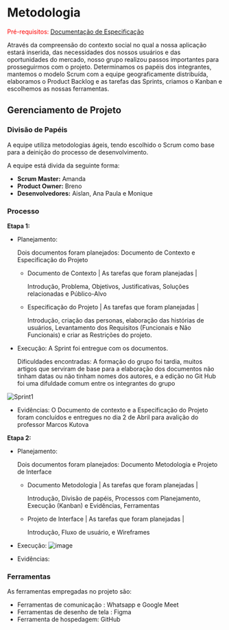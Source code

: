 
# Metodologia

<span style="color:red">Pré-requisitos: <a href="2-Especificação do Projeto.md"> Documentação de Especificação</a></span>

Através da compreensão do contexto social no qual a nossa aplicação estará inserida, das necessidades dos nossos usuários e das oportunidades do mercado, nosso grupo realizou passos importantes para prosseguirmos com o projeto. Determinamos os papéis dos integrantes, mantemos o modelo Scrum com a equipe geograficamente distribuída, elaboramos o Product Backlog e as tarefas das Sprints, criamos o Kanban e escolhemos as nossas ferramentas.

## Gerenciamento de Projeto

### Divisão de Papéis

A equipe utiliza metodologias ágeis, tendo escolhido o Scrum como base para a deinição do processo de desenvolvimento.

A equipe está divida da seguinte forma:

- **Scrum Master:** Amanda
- **Product Owner:** Breno
- **Desenvolvedores:** Aislan, Ana Paula e Monique
     

### Processo



**Etapa 1:**


- Planejamento:

     Dois documentos foram planejados: Documento de Contexto e Especificação do Projeto
     
     - Documento de Contexto | As tarefas que foram planejadas | 
     
          Introdução, Problema, Objetivos, Justificativas, Soluções relacionadas e Público-Alvo
          
     
     - Especificação do Projeto | As tarefas que foram planejadas | 
     
          Introdução, criação das personas, elaboração das histórias de usuários, Levantamento dos Requisitos (Funcionais e Não Funcionais) e criar as Restrições do             projeto.

- Execução:
     A Sprint foi entregue com os documentos.
     
     Dificuldades encontradas: A formação do grupo foi tardia, muitos artigos que serviram de base para a elaboração dos documentos não tinham datas ou não tinham          nomes dos autores, e a edição no Git Hub foi uma difuldade comum entre os integrantes do grupo

![Sprint1](https://user-images.githubusercontent.com/128075432/232348810-52c754b0-d25f-47c3-9c24-233e3efb8ec0.PNG)

- Evidências:
     O Documento de contexto e a Especificação do Projeto foram concluídos e entregues no dia 2 de Abril para avalição do professor Marcos Kutova
     
 **Etapa 2:**


- Planejamento:

     Dois documentos foram planejados: Documento Metodologia e Projeto de Interface
     
     - Documento Metodologia | As tarefas que foram planejadas | 
     
          Introdução, Divisão de papéis, Processos com Planejamento, Execução (Kanban) e Evidências, Ferramentas
          
     
     - Projeto de Interface | As tarefas que foram planejadas | 
     
          Introdução, Fluxo de usuário, e Wireframes

- Execução:
    ![image](https://user-images.githubusercontent.com/128075432/233194361-85042a3e-4b04-46ca-ab0a-b2566f7cc0c7.png)

     
- Evidências:


### Ferramentas

As ferramentas empregadas no projeto são:

- Ferramentas de comunicação : Whatsapp e Google Meet
- Ferramentas de desenho de tela : Figma
- Ferramenta de hospedagem: GitHub


 

